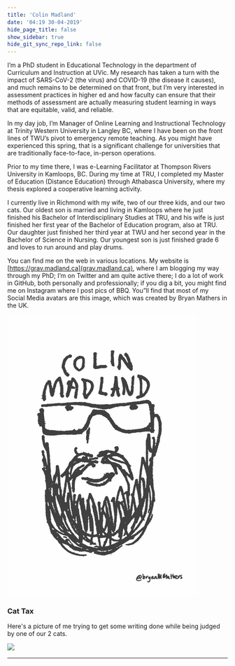 ```yaml
---
title: 'Colin Madland'
date: '04:19 30-04-2019'
hide_page_title: false
show_sidebar: true
hide_git_sync_repo_link: false
---
```


I’m a PhD student in Educational Technology in the department of Curriculum and Instruction at UVic. My research has taken a turn with the impact of SARS-CoV-2 (the virus) and COVID-19 (the disease it causes), and much remains to be determined on that front, but I’m very interested in assessment practices in higher ed and how faculty can ensure that their methods of assessment are actually measuring student learning in ways that are equitable, valid, and reliable.

In my day job, I’m Manager of Online Learning and Instructional Technology at Trinity Western University in Langley BC, where I have been on the front lines of TWU’s pivot to emergency remote teaching. As you might have experienced this spring, that is a significant challenge for universities that are traditionally face-to-face, in-person operations.

Prior to my time there, I was e-Learning Facilitator at Thompson Rivers University in Kamloops, BC. During my time at TRU, I completed my Master of Education (Distance Education) through Athabasca University, where my thesis explored a cooperative learning activity.

I currently live in Richmond with my wife, two of our three kids, and our two cats. Our oldest son is married and living in Kamloops where he just finished his Bachelor of Interdisciplinary Studies at TRU, and his wife is just finished her first year of the Bachelor of Education program, also at TRU. Our daughter just finished her third year at TWU and her second year in the Bachelor of Science in Nursing. Our youngest son is just finished grade 6 and loves to run around and play drums.

You can find me on the web in various locations. My website is [https://grav.madland.ca](grav.madland.ca), where I am blogging my way through my PhD; I’m on Twitter and am quite active there; I do a lot of work in GitHub, both personally and professionally; if you dig a bit, you might find me on Instagram where I post pics of BBQ. You”ll find that most of my Social Media avatars are this image, which was created by Bryan Mathers in the UK.

![alt-text](visualstickery.jpeg "Drawing of Colin by Bryan Mathers")


### Cat Tax

Here's a picture of me trying to get some writing done while being judged by one of our 2 cats.

![](cat-tax.jpeg)


---
